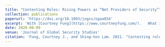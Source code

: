 ```yaml
---
title: "Contesting Roles: Rising Powers as “Net Providers of Security”"
collection: publications
paperurl: 'https://doi.org/10.1093/jogss/ogaa034'
excerpt: 'With [Courtney Fung](https://www.courtneyfung.com/).   What is a “net provider of security,” or a “global security provider”? How are such roles adopted by rising powers? We define a net provider of security as a social role, when an actor provides novel, niche, and functionally differentiated security duties, supporting burden-sharing in providing public goods. The nascent literature on these US-vectored roles characterizes role adoption as largely successful. However, rising powers contest the US-designated net provider of security role. Rising powers have stated or latent foreign policy goals to shape international order in their strategic vision, reflecting ideational capacity to reconceptualize their role in global politics, or a material capacity to reposition their rank. Building upon insights from role theory, we illustrate that rising powers exploit temporal and rhetorical ambiguities and leverage their material and ideational resources to execute role differentiation through three micro-processes of role resistance—role acknowledgment, role task rejection, and role task substitution—used to promote an idiosyncratic role, casting the US-vectored role as non-functional, non-representational, and untenable. We examine crucial cases of rising powers, India and China, to develop our theoretical contribution. Our findings speak to the literatures on the logic of identity management, rhetoric in international politics, the taxonomy of contemporary ad hoc security arrangements, and the epistemological project of globalizing international relations.'
date: 2020-08-09
venue: 'Journal of Global Security Studies'
citation: 'Fung, Courtney J., and Shing-hon Lam. 2021. "Contesting roles: Rising powers as “net providers of security”." *Journal of Global Security Studies* 6(3): 1–19.'
---
```

